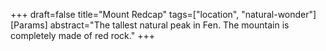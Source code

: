 +++
draft=false
title="Mount Redcap"
tags=["location", "natural-wonder"]
[Params]
  abstract="The tallest natural peak in Fen. The mountain is completely made of red rock."
+++

